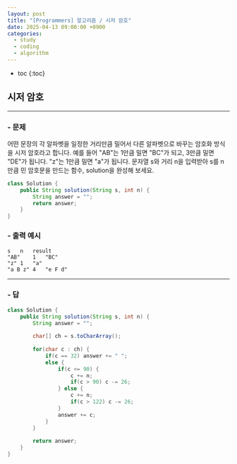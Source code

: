 ```yaml
---
layout: post
title: "[Programmers] 알고리즘 / 시저 암호"
date: 2025-04-13 09:00:00 +0900
categories: 
  - study
  - coding
  - algorithm
---
```


* toc
{:toc}

## 시저 암호

---

### - 문제

어떤 문장의 각 알파벳을 일정한 거리만큼 밀어서 다른 알파벳으로 바꾸는 암호화 방식을 시저 암호라고 합니다. 예를 들어 "AB"는 1만큼 밀면 "BC"가 되고, 3만큼 밀면 "DE"가 됩니다. "z"는 1만큼 밀면 "a"가 됩니다. 문자열 s와 거리 n을 입력받아 s를 n만큼 민 암호문을 만드는 함수, solution을 완성해 보세요.

```java
class Solution {
    public String solution(String s, int n) {
        String answer = "";
        return answer;
    }
}
```

### - 출력 예시

```
s	n	result
"AB"	1	"BC"
"z"	1	"a"
"a B z"	4	"e F d"
```

<!-- >  -->

---

### - 답

```java
class Solution {
    public String solution(String s, int n) {
        String answer = "";
        
        char[] ch = s.toCharArray();
        
        for(char c : ch) {
            if(c == 32) answer += " ";
            else {
                if(c <= 90) {
                    c += n;
                    if(c > 90) c -= 26;
                } else {
                    c += n;
                    if(c > 122) c -= 26;
                }
                answer += c;
            }
        }
        
        return answer;
    }
}
```

<!--  -->
